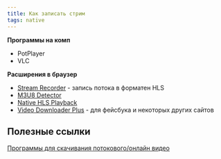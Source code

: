 ```yaml
---
title: Как записать стрим
tags: native
---
```


**Программы на комп**
- PotPlayer
- VLC

**Расширения в браузер**
- [Stream Recorder](https://www.hlsloader.com/index.html) - запись потока в форматен HLS
- [M3U8 Detector](https://chrome.google.com/webstore/detail/m3u8-detector/imbabaijcneibeplkllcbbiejopiocek)
- [Native HLS Playback](https://chrome.google.com/webstore/detail/native-hls-playback/emnphkkblegpebimobpbekeedfgemhof)
- [Video Downloader Plus](https://chrome.google.com/webstore/detail/video-downloader-plus/cfejhehdhaaeoiahaojjhmjaihjaodcf) - для фейсбука и некоторых других сайтов



## Полезные ссылки
[Программы для скачивания потокового/онлайн видео](http://forum.ru-board.com/topic.cgi?forum=5&topic=37082&start=3209)
